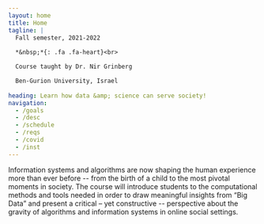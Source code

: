 ```yaml
---
layout: home
title: Home
tagline: |
  Fall semester, 2021-2022
  
  *&nbsp;*{: .fa .fa-heart}<br>

  Course taught by Dr. Nir Grinberg

  Ben-Gurion University, Israel
  
heading: Learn how data &amp; science can serve society!
navigation:
  - /goals
  - /desc
  - /schedule
  - /reqs
  - /covid
  - /inst
---
```


Information systems and algorithms are now shaping the human experience more than ever before -- from the birth of a child to the most pivotal moments in society. The course will introduce students to the computational methods and tools needed in order to draw meaningful insights from “Big Data” and present a critical – yet constructive -- perspective about the gravity of algorithms and information systems in online social settings.